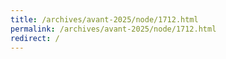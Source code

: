 ```yaml
---
title: /archives/avant-2025/node/1712.html
permalink: /archives/avant-2025/node/1712.html
redirect: /
---
```

